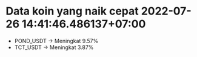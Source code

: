 # Data koin yang naik cepat 2022-07-26 14:41:46.486137+07:00

* POND_USDT -> Meningkat 9.57%
* TCT_USDT -> Meningkat 3.87%
